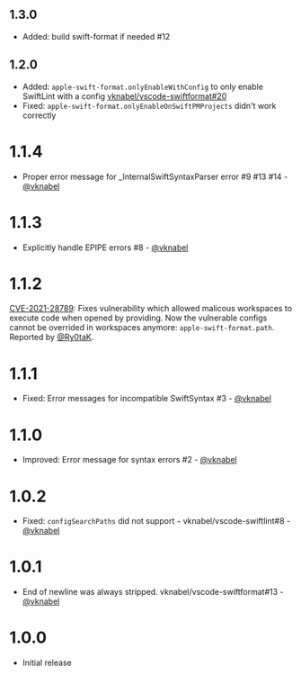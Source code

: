 ## 1.3.0

- Added: build swift-format if needed #12

## 1.2.0

- Added: `apple-swift-format.onlyEnableWithConfig` to only enable SwiftLint with a config [vknabel/vscode-swiftformat#20](https://github.com/vknabel/vscode-swiftformat/issues/20)
- Fixed: `apple-swift-format.onlyEnableOnSwiftPMProjects` didn't work correctly

# 1.1.4

- Proper error message for \_InternalSwiftSyntaxParser error #9 #13 #14 - [@vknabel](https://github.com/vknabel/)

# 1.1.3

- Explicitly handle EPIPE errors #8 - [@vknabel](https://github.com/vknabel/)

# 1.1.2

[CVE-2021-28789](https://cve.mitre.org/cgi-bin/cvename.cgi?name=CVE-2021-28789): Fixes vulnerability which allowed malicous workspaces to execute code when opened by providing. Now the vulnerable configs cannot be overrided in workspaces anymore: `apple-swift-format.path`. Reported by [@Ry0taK](https://github.com/Ry0taK).

# 1.1.1

- Fixed: Error messages for incompatible SwiftSyntax #3 - [@vknabel](https://github.com/vknabel/)

# 1.1.0

- Improved: Error message for syntax errors #2 - [@vknabel](https://github.com/vknabel/)

# 1.0.2

- Fixed: `configSearchPaths` did not support `~` vknabel/vscode-swiftlint#8 - [@vknabel](https://github.com/vknabel/)

# 1.0.1

- End of newline was always stripped. vknabel/vscode-swiftformat#13 - [@vknabel](https://github.com/vknabel/)

# 1.0.0

- Initial release

